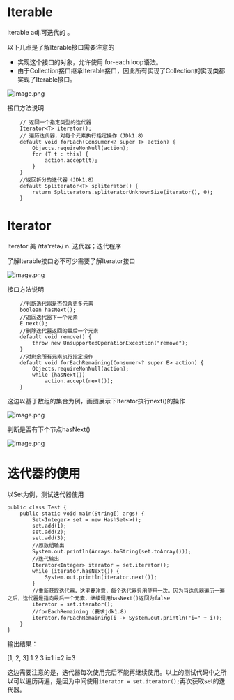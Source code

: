 

# Iterable

Iterable adj.可迭代的 。

以下几点是了解Iterable接口需要注意的

- 实现这个接口的对象，允许使用 for-each loop语法。
- 由于Collection接口继承Iterable接口，因此所有实现了Collection的实现类都实现了Iterable接口。

![image.png](http://cdn.mtmn.top/image-f4efadc188014a5aba5cf3a0f85b6697.png)

接口方法说明

```
    // 返回一个指定类型的迭代器
    Iterator<T> iterator();
    // 遍历迭代器，对每个元素执行指定操作（JDk1.8）
    default void forEach(Consumer<? super T> action) {
        Objects.requireNonNull(action);
        for (T t : this) {
            action.accept(t);
        }
    }
    //返回拆分的迭代器（JDk1.8）
    default Spliterator<T> spliterator() {
        return Spliterators.spliteratorUnknownSize(iterator(), 0);
    }
```

# Iterator

Iterator  美 /ɪtə'retɚ/   n. 迭代器；迭代程序

了解Iterable接口必不可少需要了解Iterator接口

![image.png](http://cdn.mtmn.top/image-d4f49f9fde424d4490af7de40dea4181.png)

接口方法说明

```
    //判断迭代器是否包含更多元素
    boolean hasNext();
    //返回迭代器下一个元素
    E next();
    //删除迭代器返回的最后一个元素
    default void remove() {
        throw new UnsupportedOperationException("remove");
    }
    //对剩余所有元素执行指定操作
    default void forEachRemaining(Consumer<? super E> action) {
        Objects.requireNonNull(action);
        while (hasNext())
            action.accept(next());
    }

```

这边以基于数组的集合为例，画图展示下Iterator执行next()的操作

![image.png](http://cdn.mtmn.top/image-d180d20c42bf4e46850fc70b89663803.png)

  判断是否有下个节点hasNext()

![image.png](http://cdn.mtmn.top/image-d88a537b0d7c46e081ad5443cd27c2f5.png)

# 迭代器的使用

以Set为例，测试迭代器使用

```
public class Test {
    public static void main(String[] args) {
        Set<Integer> set = new HashSet<>();
        set.add(1);
        set.add(2);
        set.add(3);
        //原数组输出
        System.out.println(Arrays.toString(set.toArray()));
        //迭代输出
        Iterator<Integer> iterator = set.iterator();
        while (iterator.hasNext()) {
            System.out.println(iterator.next());
        }
        //重新获取迭代器，这里要注意，每个迭代器只用使用一次。因为当迭代器遍历一遍之后，迭代器是指向最后一个元素，继续调用hasNext()返回为false
        iterator = set.iterator();
        //forEachRemaining (要求jdk1.8)
        iterator.forEachRemaining(i -> System.out.println("i=" + i));
    }
}

```

输出结果：

[1, 2, 3]
1
2
3
i=1
i=2
i=3

这边需要注意的是，迭代器每次使用完后不能再继续使用。以上的测试代码中之所以可以遍历两遍，是因为中间使用`iterator = set.iterator();`再次获取set的迭代器。